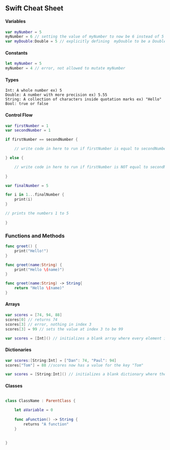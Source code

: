 ## Swift Cheat Sheet

#### Variables 

```swift
var myNumber = 5  
myNumber = 6 // setting the value of myNumber to now be 6 instead of 5
var myDouble:Double = 5 // explicitly defining  myDouble to be a Double type  
```

#### Constants 

```swift
let myNumber = 5
myNumber = 4 // error, not allowed to mutate myNumber
```

#### Types 

```
Int: A whole number ex) 5  
Double: A number with more precision ex) 5.55  
String: A collection of characters inside quotation marks ex) "Hello"
Bool: true or false
```

#### Control Flow 

```swift
var firstNumber = 1
var secondNumber = 1

if firstNumber == secondNumber {

	// write code in here to run if firstNumber is equal to secondNumber

} else {

	// write code in here to run if firstNumber is NOT equal to secondNumber
	
}
```

```swift
var finalNumber = 5

for i in 1...finalNumber {
	print(i)
}

// prints the numbers 1 to 5
	
}
```

### Functions and Methods

```swift
func greet() {
	print("Hello!")
}

func greet(name:String) {
	print("Hello \(name)")
}

func greet(name:String) -> String{
	return "Hello \(name)"
}
```

#### Arrays 

```swift
var scores = [74, 94, 88]
scores[0] // returns 74
scores[3] // error, nothing in index 3
scores[3] = 99 // sets the value at index 3 to be 99

var scores = [Int]() // initializes a blank array where every element in this array is an Int

```

#### Dictionaries

```swift
var scores:[String:Int] = ["Dan": 74, "Paul": 94]
scores["Tom"] = 88 //scores now has a value for the key "Tom"

var scores = [String:Int]() // initializes a blank dictionary where the key is of type String, and the value is of type Int

```

#### Classes

```swift

class ClassName : ParentClass {

	let aVariable = 0
	
	func aFunction() -> String {
		returns "A function"
	}
	

}

```